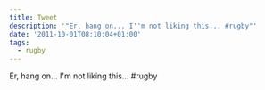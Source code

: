 ```yaml
---
title: Tweet
description: '"Er, hang on... I''m not liking this... #rugby"'
date: '2011-10-01T08:10:04+01:00'
tags:
  - rugby
---
```

Er, hang on... I'm not liking this... #rugby
